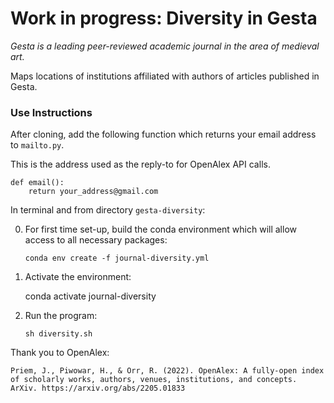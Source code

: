 # Work in progress: Diversity in Gesta

*Gesta is a leading peer-reviewed academic journal in the area of medieval art.*

Maps locations of institutions affiliated with authors of articles published in Gesta. 

### Use Instructions

After cloning, add the following function which returns your email address to `mailto.py`. 

This is the address used as the reply-to for OpenAlex API calls.  

    def email():
        return your_address@gmail.com

In terminal and from directory `gesta-diversity`:

0. For first time set-up, build the conda environment which will allow access to all necessary packages:

     `conda env create -f journal-diversity.yml`

1. Activate the environment:

    conda activate journal-diversity

2. Run the program:
    
    `sh diversity.sh`


Thank you to OpenAlex:

    Priem, J., Piwowar, H., & Orr, R. (2022). OpenAlex: A fully-open index of scholarly works, authors, venues, institutions, and concepts. ArXiv. https://arxiv.org/abs/2205.01833
